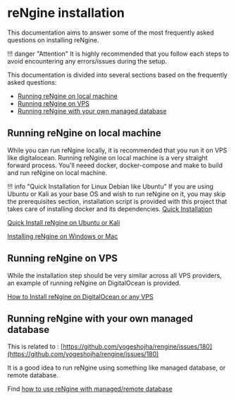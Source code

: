 # reNgine installation

This documentation aims to answer some of the most frequently asked questions on installing reNgine.

!!! danger "Attention"
    It is highly recommended that you follow each steps to avoid encountering any errors/issues during the setup.

This documentation is divided into several sections based on the frequently asked questions:

- [Running reNgine on local machine](#running-rengine-on-local-machine)
- [Running reNgine on VPS](#running-rengine-on-vps)
- [Running reNgine with your own managed database](#running-rengine-with-your-own-managed-database)


## Running reNgine on local machine

While you can run reNgine locally, it is recommended that you run it on VPS like digitalocean.
Running reNgine on local machine is a very straight forward process. You'll neeed docker, docker-compose and make to build and run reNgine on local machine.

!!! info "Quick Installation for Linux Debian like Ubuntu"
    If you are using Ubuntu or Kali as your base OS and wish to run reNgine on it, you may skip the prerequisites section, installation script is provided with this project that takes care of installing docker and its dependencies. [Quick Installation](quick-install)

[Quick Install reNgine on Ubuntu or Kali](quick-install)

[Installing reNgine on Windows or Mac](prerequisites)


## Running reNgine on VPS

While the installation step should be very similar across all VPS providers, an example of running reNgine on DigitalOcean is provided.

[How to Install reNgine on DigitalOcean or any VPS](vps-installation)


## Running reNgine with your own managed database

This is related to : [https://github.com/yogeshojha/rengine/issues/180](https://github.com/yogeshojha/rengine/issues/180)

It is a good idea to run reNgine using something like managed database, or remote database.

Find [how to use reNgine with managed/remote database](remotedb)
